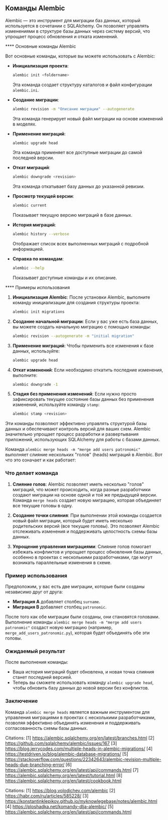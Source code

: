 ## Команды Alembic

Alembic — это инструмент для миграции баз данных, который используется в сочетании с SQLAlchemy. Он позволяет управлять изменениями в структуре базы данных через систему версий, что упрощает процесс обновления и отката изменений.

**** Основные команды Alembic

Вот основные команды, которые вы можете использовать с Alembic:

- **Инициализация проекта**:
  ```bash
  alembic init <foldername>
  ```
  Эта команда создает структуру каталогов и файл конфигурации `alembic.ini`.

- **Создание миграции**:
  ```bash
  alembic revision -m "Описание миграции" --autogenerate
  ```
  Эта команда генерирует новый файл миграции на основе изменений в моделях.

- **Применение миграций**:
  ```bash
  alembic upgrade head
  ```
  Эта команда применяет все доступные миграции до самой последней версии.

- **Откат миграций**:
  ```bash
  alembic downgrade <revision>
  ```
  Эта команда откатывает базу данных до указанной ревизии.

- **Просмотр текущей версии**:
  ```bash
  alembic current
  ```
  Показывает текущую версию миграций в базе данных.

- **История миграций**:
  ```bash
  alembic history --verbose
  ```
  Отображает список всех выполненных миграций с подробной информацией.

- **Справка по командам**:
  ```bash
  alembic --help
  ```
  Показывает доступные команды и их описание.

**** Примеры использования

1. **Инициализация Alembic**:
   После установки Alembic, выполните команду инициализации для создания структуры проекта:

   ```bash
   alembic init migrations
   ```

2. **Создание начальной миграции**:
   Если у вас уже есть база данных, вы можете создать начальную миграцию с помощью команды:

   ```bash
   alembic revision --autogenerate -m "initial migration"
   ```

3. **Применение миграций**:
   Чтобы применить все изменения к базе данных, используйте:

   ```bash
   alembic upgrade head
   ```

4. **Откат изменений**:
   Если необходимо откатить последние изменения, выполните:

   ```bash
   alembic downgrade -1
   ```

5. **Стадия без применения изменений**:
   Если нужно просто зафиксировать текущее состояние базы данных без применения изменений, используйте команду `stamp`:

   ```bash
   alembic stamp <revision>
   ```

Эти команды позволяют эффективно управлять структурой базы данных и обеспечивают контроль версий для ваших схем. Alembic значительно упрощает процесс разработки и развертывания приложений, использующих SQLAlchemy для работы с базами данных.

Команда `alembic merge heads -m "merge add users patronomic"` выполняет слияние нескольких "голов" (heads) миграций в Alembic. Вот что это означает и как работает:

### Что делает команда

1. **Слияние голов**: Alembic позволяет иметь несколько "голов" миграций, что может происходить, когда разные разработчики создают миграции на основе одной и той же предыдущей версии. Команда `merge heads` создает новую миграцию, которая объединяет все текущие головы в одну.

2. **Создание точки слияния**: При выполнении этой команды создается новый файл миграции, который будет иметь несколько родительских версий (все текущие головы). Это позволяет Alembic отслеживать изменения и поддерживать целостность схемы базы данных.

3. **Упрощение управления миграциями**: Слияние голов помогает избежать конфликтов и упрощает процесс обновления базы данных, особенно в проектах с несколькими разработчиками, где могут возникать параллельные изменения в схеме.

### Пример использования

Предположим, у вас есть две миграции, которые были созданы независимо друг от друга:

- **Миграция A** добавляет столбец `surname`.
- **Миграция B** добавляет столбец `patronomic`.

После того как обе миграции были созданы, они становятся головами. Выполнение команды `alembic merge heads -m "merge add users patronomic"` создаст новую миграцию (например, `merge_add_users_patronomic.py`), которая будет объединять обе эти головы.

### Ожидаемый результат

После выполнения команды:

- Ваша история миграций будет обновлена, и новая точка слияния станет последней версией.
- Теперь вы сможете использовать команду `alembic upgrade head`, чтобы обновить базу данных до новой версии без конфликтов.

### Заключение

Команда `alembic merge heads` является важным инструментом для управления миграциями в проектах с несколькими разработчиками, позволяя эффективно объединять изменения и поддерживать согласованность схемы базы данных.

Citations:
[1] https://alembic.sqlalchemy.org/en/latest/branches.html
[2] https://github.com/sqlalchemy/alembic/issues/167
[3] https://blog.jerrycodes.com/multiple-heads-in-alembic-migrations/
[4] https://testdriven.io/blog/alembic-database-migrations/
[5] https://stackoverflow.com/questions/22342643/alembic-revision-multiple-heads-due-branching-error/
[6] https://alembic.sqlalchemy.org/en/latest/api/commands.html
[7] https://alembic.sqlalchemy.org/en/latest/tutorial.html
[8] https://alembic.sqlalchemy.org/en/latest/cookbook.html

Citations:
[1] https://blog.volodichev.com/alembic
[2] https://habr.com/ru/articles/585228/
[3] https://konstantinklepikov.github.io/myknowlegebase/notes/alembic.html
[4] https://ploshadka.net/komandy-dlja-alembic/
[5] https://alembic.sqlalchemy.org/en/latest/api/commands.html

